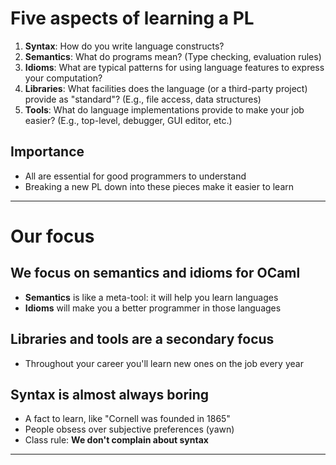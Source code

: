 # Five aspects of learning a PL
1. **Syntax**: How do you write language constructs?
2. **Semantics**: What do programs mean? (Type checking, evaluation rules)
3. **Idioms**: What are typical patterns for using language features to express your computation?
4. **Libraries**: What facilities does the language (or a third-party project) provide as "standard"? (E.g., file access, data structures)
5. **Tools**: What do language implementations provide to make your job easier? (E.g., top-level, debugger, GUI editor, etc.)
## Importance
- All are essential for good programmers to understand
- Breaking a new PL down into these pieces make it easier to learn
-----------------------------------------
# Our focus
## We focus on semantics and idioms for OCaml
- **Semantics** is like a meta-tool: it will help you learn languages
- **Idioms** will make you a better programmer in those languages
## Libraries and tools are a secondary focus
- Throughout your career you'll learn new ones on the job every year
## Syntax is almost always boring
- A fact to learn, like "Cornell was founded in 1865"
- People obsess over subjective preferences (yawn)
- Class rule: **We don't complain about syntax**
-----------------------------------------
